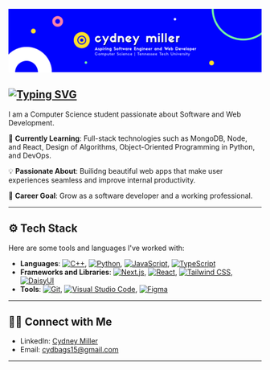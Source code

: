 ![Cydney Miller Banner](image.png)

[![Typing SVG](https://readme-typing-svg.herokuapp.com?size=24&color=79ffa0&lines=Hi+there!+I'm+Cydney+Miller;Software+Dev+%26+Web+Designer)](https://git.io/typing-svg)
---

I am a Computer Science student passionate about Software and Web Development. 

🌱 **Currently Learning**: Full-stack technologies such as MongoDB, Node, and React, Design of Algorithms, Object-Oriented Programming in Python, and DevOps.

💡 **Passionate About**: Builidng beautiful web apps that make user experiences seamless and improve internal productivity.

🚀 **Career Goal**: Grow as a software developer and a working professional. 

--- 

## ⚙️ Tech Stack
Here are some tools and languages I've worked with:

- **Languages**: [![C++](https://img.shields.io/badge/C++-%2300599C.svg?logo=c%2B%2B&logoColor=white)](#), [![Python](https://img.shields.io/badge/Python-3776AB?logo=python&logoColor=fff)](#), [![JavaScript](https://img.shields.io/badge/JavaScript-F7DF1E?logo=javascript&logoColor=000)](#), [![TypeScript](https://img.shields.io/badge/TypeScript-3178C6?logo=typescript&logoColor=fff)](#)
- **Frameworks and Libraries**: [![Next.js](https://img.shields.io/badge/Next.js-black?logo=next.js&logoColor=white)](#), [![React](https://img.shields.io/badge/React-%2320232a.svg?logo=react&logoColor=%2361DAFB)](#), [![Tailwind CSS](https://img.shields.io/badge/Tailwind%20CSS-%2338B2AC.svg?logo=tailwind-css&logoColor=white)](#), [![DaisyUI](https://img.shields.io/badge/DaisyUI-5A0EF8?logo=daisyui&logoColor=fff)](#)
- **Tools**: [![Git](https://img.shields.io/badge/Git-F05032?logo=git&logoColor=fff)](#), [![Visual Studio Code](https://custom-icon-badges.demolab.com/badge/Visual%20Studio%20Code-0078d7.svg?logo=vsc&logoColor=white)](#), [![Figma](https://img.shields.io/badge/Figma-F24E1E?logo=figma&logoColor=white)](#)

--- 

## 🧑‍💻 Connect with Me
 - LinkedIn: [Cydney Miller](https://www.linkedin.com/in/cydney-miller-707716330/)
 - Email: [cydbags15@gmail.com](mailto:cydbags15@gmail.com)

---
